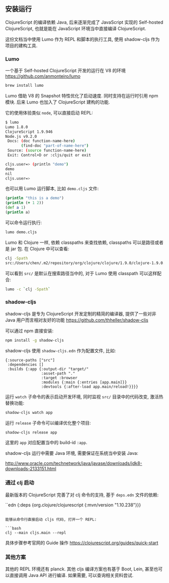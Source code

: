 
安装运行
----

ClojureScript 的编译依赖 Java, 后来逐渐完成了 JavaScript 实现的 Self-hosted ClojureScript, 也就是能在 JavaScript 环境当中直接编译 ClojureScript.

这份文档当中使用 Lumo 作为 REPL 和脚本的执行工具, 使用 shadow-cljs 作为项目的建构工具.

### Lumo

一个基于 Self-hosted ClojureScript 开发的运行在 V8 的环境 https://github.com/anmonteiro/lumo

```bash
brew install lumo
```

Lumo 借助 V8 的 Snapshot 特性优化了启动速度. 同时支持在运行时引用 npm 模块. 后来 Lumo 也加入了 ClojureScript 建构的功能.

它的使用体验类似 `node`, 可以直接启动 REPL:

```bash
$ lumo
Lumo 1.8.0
ClojureScript 1.9.946
Node.js v9.2.0
 Docs: (doc function-name-here)
       (find-doc "part-of-name-here")
 Source: (source function-name-here)
 Exit: Control+D or :cljs/quit or exit

cljs.user=> (println "demo")
demo
nil
cljs.user=>
```

也可以用 Lumo 运行脚本, 比如 `demo.cljs` 文件:

```clojure
(println "this is a demo")
(println (+ 1 2))
(def a 1)
(println a)
```

可以命令运行执行:

```bash
lumo demo.cljs
```

Lumo 和 Clojure 一样, 依赖 classpaths 来查找依赖, classpaths 可以是路径或者是 jar 包. 在 Clojure 中可以查看:

```bash
clj -Spath
src:/Users/chen/.m2/repository/org/clojure/clojure/1.9.0/clojure-1.9.0.jar:/Users/chen/.m2/repository/org/clojure/spec.alpha/0.1.143/spec.alpha-0.1.143.jar:/Users/chen/.m2/repository/org/clojure/core.specs.alpha/0.1.24/core.specs.alpha-0.1.24.jar
```

可以看到 `src/` 是默认在搜索路径当中的, 对于 Lumo 使用 classpath 可以这样配合:

```bash
lumo -c `clj -Spath`
```

### shadow-cljs

shadow-cljs 是专为 ClojureScript 开发定制的精简的编译器, 提供了一些对非 Java 用户而言相对友好的功能 https://github.com/thheller/shadow-cljs

可以通过 npm 直接安装:

```bash
npm install -g shadow-cljs
```

shadow-cljs 使用 `shadow-cljs.edn` 作为配置文件, 比如:

```edn
{:source-paths ["src"]
 :dependencies []
 :builds {:app {:output-dir "target/"
                :asset-path "."
                :target :browser
                :modules {:main {:entries [app.main]}}
                :devtools {:after-load app.main/reload!}}}}
```

运行 `watch` 子命令的表示启动开发环境, 同时监视 `src/` 目录中的代码改变, 激活热替换功能:

```bash
shadow-cljs watch app
```

运行 `release` 子命令可以编译优化整个项目:

```bash
shadow-cljs release app
```

这里的 `app` 对应配置当中的 build-id `:app`.

shadow-cljs 运行中需要 Java 环境, 需要保证在系统当中安装 Java:

http://www.oracle.com/technetwork/java/javase/downloads/jdk8-downloads-2133151.html

### 通过 clj 启动

最新版本的 ClojureScript 完善了对 clj 命令的支持, 基于 `deps.edn` 文件的依赖:

``edn
{:deps {org.clojure/clojurescript {:mvn/version "1.10.238"}}}
```

能够从命令行直接启动 cljs 代码, 打开一个 REPL:

```bash
clj --main cljs.main --repl
```

具体步骤参考官网的 Guide 操作 https://clojurescript.org/guides/quick-start

### 其他方案

其他的 REPL 环境还有 planck. 其他 cljs 编译方案也有基于 Boot, Lein, 甚至也可以直接调用 Java API 进行编译.
如果需要, 可以查询相关资料尝试.
